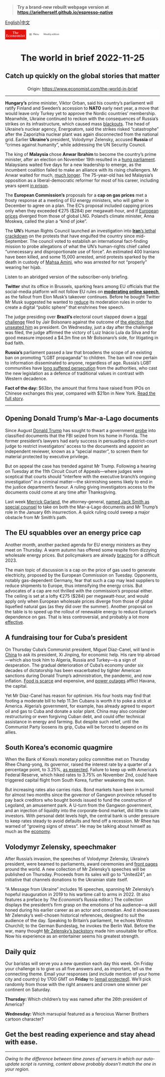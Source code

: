 > **Try a brand-new rebuilt webpage version at https://arielherself.github.io/espresso-native**

[English](https://github.com/arielherself/espresso/blob/main/README.md)|[中文](https://github-com.translate.goog/arielherself/espresso/blob/main/README.md?_x_tr_sl=en&_x_tr_tl=zh-CN&_x_tr_hl=zh-CN&_x_tr_pto=wapp)



![The Economist](menubar.png)

# <p align="center">The world in brief 2022-11-25</p>

## <p align="center">Catch up quickly on the global stories that matter</p>

<p align="center">Origin: <a href="https://www.economist.com/the-world-in-brief">https://www.economist.com/the-world-in-brief</a><hr>

<strong>Hungary’s</strong> prime minister, Viktor Orban, said his country’s parliament will ratify Finland and Sweden’s accession to <strong>NATO</strong> early next year, a move that would leave only Turkey yet to approve the Nordic countries’ membership. Meanwhile, Ukraine continued to reckon with the consequences of Russia’s strikes on its infrastructure, which caused mass [blackouts](https://www.economist.com/europe/2022/11/23/in-ukraine-living-as-normal-is-an-act-of-defiance). The head of Ukraine’s nuclear agency, Energoatom, said the strikes risked “catastrophe” after the Zaporizhia nuclear plant was again disconnected from the national grid. Earlier <strong>Ukraine’s </strong>president, Volodymyr Zelensky, accused <strong>Russia </strong>of “crimes against humanity”, while addressing the UN Security Council. 

The king of <strong>Malaysia </strong>chose <strong>Anwar Ibrahim </strong>to become the country’s prime minister, after an election on November 19th resulted in a [hung parliament](https://www.economist.com/asia/2022/11/21/a-hung-parliament-in-malaysia-augurs-more-bad-government-and-instability). Malaysians waited five days for a new leadership to emerge, as the incumbent coalition failed to make an alliance with its rising challengers. Mr Anwar waited for much, [much longer](https://www.economist.com/asia/2020/10/03/anwar-ibrahim-is-in-a-familiar-place-close-to-leading-malaysia). The 75-year-old has led Malaysia’s opposition as a liberal-democratic reformer for most of his career, including years spent [in prison](https://www.economist.com/asia/2015/02/12/malaysias-dark-side).

The <strong>European Commission’s</strong> proposals for a <strong>cap on gas prices</strong> met a frosty response at a meeting of EU energy ministers, who will gather in December to agree on a plan. The EC’s proposal included capping prices only when they exceeded €275 ($284) per megawatt-hour, and if [European prices](https://www.economist.com/briefing/2022/11/24/the-costs-and-consequences-of-europes-energy-crisis-are-growing) diverged from those of global LNG. Poland’s climate minister, Anna Moskwa, called the plan a “kind of joke”. 

The <strong>UN</strong>’s Human Rights Council launched an investigation into [<strong>Iran</strong>’s lethal crackdown](https://www.economist.com/middle-east-and-africa/2022/10/12/despite-lethal-repression-irans-protests-continue) on the protests that have engulfed the country since mid-September. The council voted to establish an international fact-finding mission to probe allegations of what the UN’s human-rights chief called “unnecessary and disproportionate use of force”. An estimated 400 Iranians have been killed, and some 15,000 arrested, amid protests sparked by the death in custody of [Mahsa Amini](https://www.economist.com/1843/2022/09/28/im-the-same-as-mahsa-and-i-want-my-freedom-anger-at-irans-regime-spills-onto-the-streets), who was arrested for not “properly” wearing her hijab.

Listen to an abridged version of the subscriber-only briefing.

<strong>Twitter</strong> shut its office in Brussels, sparking fears among EU officials that the social-media platform will not follow EU rules on [<strong>moderating online speech</strong>](https://www.economist.com/business/2022/04/30/free-speech-idealism-will-clash-with-laws-and-reality), as the fallout from Elon Musk’s takeover continues. Before he bought Twitter Mr Musk suggested he wanted to [reduce](https://www.economist.com/leaders/2022/04/30/elon-musk-wants-to-re-engineer-the-public-square) its moderation rules in order to create a digital “public sphere” that enshrines free speech.

The judge presiding over <strong>Brazil’s </strong>electoral court slapped down a [legal challenge](https://www.economist.com/the-americas/2022/11/23/jair-bolsonaros-challenge-to-brazils-election-was-rejected) filed by Jair Bolsonaro against the outcome of [the election that unseated him](https://www.economist.com/films/2022/10/31/lula-wins-the-brazilian-election) as president. On Wednesday, just a day after the challenge was filed, the judge affirmed the victory of Luiz Inácio Lula da Silva and for good measure imposed a $4.3m fine on Mr Bolsonaro’s side, for litigating in bad faith.

<strong>Russia’s </strong>parliament passed a law that broadens the scope of an existing ban on promoting “LGBT propaganda” to children. The ban will now pertain to information disseminated to anyone, regardless of age. Russia’s LGBT communities have [long suffered persecution](https://www.economist.com/prospero/2020/07/09/welcome-to-chechnya-uses-deepfake-technology-to-protect-its-subjects) from the authorities, who cast the new legislation as a defence of traditional values in contrast with Western decadence. 

<strong>Fact of the day: </strong>$63bn, the amount that firms have raised from IPOs on Chinese exchanges this year, compared with $21bn in New York. [Read the full story](https://www.economist.com/finance-and-economics/2022/11/22/xi-jinpings-big-bang-for-chinese-stockmarkets). 

----------

## Opening Donald Trump’s Mar-a-Lago documents

Since August [Donald Trump](https://www.economist.com/united-states/2022/11/16/donald-trump-declares-that-he-will-make-america-great-again-again) has sought to thwart a government [probe](https://www.economist.com/united-states/2022/08/10/the-raid-on-mar-a-lago-could-shake-americas-foundations) into classified documents that the FBI seized from his home in Florida. The former president’s lawyers had early success in persuading a district-court judge to restrict investigators’ access to the documents and appoint an independent reviewer, known as a “special master”, to screen them for material protected by executive privilege.

But on appeal the case has trended against Mr Trump. Following a hearing on Tuesday at the 11th Circuit Court of Appeals—where judges were sceptical that courts should “interfere with the executive branch’s ongoing investigation” in a criminal matter—the skirmishing seems likely to end in the justice department’s favour. A ruling giving investigators access to the documents could come at any time after Thanksgiving.

Last week [Merrick Garland](https://www.economist.com/united-states/2022/08/17/merrick-garland-is-not-naive-about-political-violence), the attorney-general, [named Jack Smith as special counsel](https://www.economist.com/the-economist-explains/2022/10/05/how-much-legal-jeopardy-is-donald-trump-in) to take on both the Mar-a-Lago documents and Mr Trump’s role in the January 6th insurrection. A quick ruling could sweep a major obstacle from Mr Smith’s path.

## The EU squabbles over an energy price cap

Another month, another packed agenda for EU energy ministers as they meet on Thursday. A warm autumn has offered some respite from dizzying wholesale energy prices. But policymakers are already [bracing](https://www.economist.com/leaders/2022/09/01/how-to-prevent-europes-energy-crunch-spiralling-into-an-economic-crisis) for a difficult 2023.

The main topic of discussion is a cap on the price of gas used to generate electricity, proposed by the European Commission on Tuesday. Opponents, notably gas-dependent Germany, fear that such a cap may lead suppliers to reduce shipments to Europe, thus intensifying the energy crisis. But advocates of a cap are not thrilled with the commission’s proposal either. The ceiling is set at a lofty €275 ($284) per megawatt-hour, and would apply only when European wholesale prices diverge from those of global liquefied natural gas (as they did over the summer). Another proposal on the table is to speed up the rollout of renewable energy to reduce Europe’s dependence on gas. That is less controversial, and probably a lot more [effective](https://www.economist.com/graphic-detail/2022/09/27/the-wrong-way-to-solve-europes-energy-crisis).

## A fundraising tour for Cuba’s president

On Thursday Cuba’s Communist president, Miguel Díaz-Canel, will land in [China](https://www.economist.com/the-americas/2019/09/14/what-a-new-chinese-restaurant-in-havana-says-about-cuba) to ask its president, Xi Jinping, for economic help. His rare trip abroad—which also took him to Algeria, Russia and Turkey—is a sign of desperation. The gradual deterioration of Cuba’s economy under six decades of dictatorship has been exacerbated by tighter American sanctions during Donald Trump’s administration, the pandemic, and now inflation. [Food is scarce](https://www.economist.com/the-americas/2021/07/01/cuba-is-facing-its-worst-shortage-of-food-since-the-1990s) and expensive, and [power outages](https://www.economist.com/the-americas/2022/10/06/cubans-rage-against-the-dying-of-the-light) afflict Havana, the capital.

Yet Mr Díaz-Canel has reason for optimism. His four hosts may find that footing a moderate bill to help 11.3m Cubans is worth it to poke a stick at America. Algeria’s government, for example, has already agreed to export oil and gas to Cuba and donate a solar plant. China may also consider restructuring or even forgiving Cuban debt, and could offer technical assistance in energy and farming. But despite such relief, until the Communist Party loosens its grip, Cuba will be forced to depend on its allies.

## South Korea’s economic quagmire

When the Bank of Korea’s monetary policy committee met on Thursday Rhee Chang-yong, its governor, raised the interest rate by a quarter of a percentage point, to 3.25%, [as expected](https://www.economist.com/finance-and-economics/2022/11/10/interest-rates-have-risen-sharply-but-is-monetary-policy-truly-tight). Failure to keep up with America’s Federal Reserve, which hiked rates to 3.75% on November 2nd, could have triggered capital flight from South Korea, further weakening the won.

But increasing rates also carries risks. Bond markets have been in turmoil for almost two months since the governor of Gangwon province refused to pay back creditors who bought bonds issued to fund the construction of Legoland, an amusement park. A U-turn from the Gangwon government, and an injection of liquidity into the corporate-bond market, did little to calm investors. With personal debt levels high, the central bank is under pressure to keep rates steady to avoid defaults and fend off a recession. Mr Rhee has warned of “growing signs of stress”. He may be talking about himself as much as the [economy](https://www.economist.com/finance-and-economics/2022/03/05/south-koreas-economy-threatens-to-become-like-japans).

## Volodymyr Zelensky, speechmaker

After Russia’s invasion, the speeches of Volodymyr Zelensky, Ukraine’s president, were beamed to parliaments, award ceremonies and [front pages](https://www.economist.com/films/2022/03/28/an-exclusive-interview-with-volodymyr-zelensky) around the world. A new collection of Mr Zelensky’s speeches will be published on Thursday. Proceeds from its sales will go to “United24”, an initiative that channels donations to the Ukrainian state itself. 

“A Message from Ukraine” includes 16 speeches, spanning Mr Zelensky’s hopeful inauguration in 2019 to his wartime call to arms in 2022. (It also features a preface by <em>The Economist</em>’s Russia editor.) The collection displays the president’s firm grasp on the emotions of his audience—a skill honed during his earlier career as an actor and comedian. And it showcases Mr Zelensky’s well-chosen historical references, designed to suit the audience of the day. Speaking to Britain’s parliament, he echoes Winston Churchill; to the German Bundestag, he invokes the Berlin Wall. Before the war, many thought [Mr Zelensky’s backstory](https://www.economist.com/culture/2022/07/07/the-many-lives-of-volodymyr-zelensky) made him unsuitable for office. Now his experience as an entertainer seems his greatest strength.

## Daily quiz

Our baristas will serve you a new question each day this week. On Friday your challenge is to give us all five answers and, as important, tell us the connecting theme. Email your responses (and include mention of your home city and country) by 1700 GMT on <strong>Friday</strong> to [<span class="__cf_email__" data-cfemail="2677534f5c63555654435555496643454948494b4f55520845494b">[email&#160;protected]</span>](https://mail.google.com/mail/?view=cm&amp;fs=1&amp;tf=1&amp;to=QuizEspresso@economist.com). We’ll pick randomly from those with the right answers and crown one winner per continent on Saturday.  


<strong>Thursday: </strong>Which children’s toy was named after the 26th president of America?

<strong>Wednesday: </strong>Which marsupial featured as a ferocious Warner Brothers cartoon character?

## Get the best reading experience and stay ahead with ease.

----------

*Owing to the difference between time zones of servers in which our auto-update script is running, content above probably doesn't match the one in your region.*
